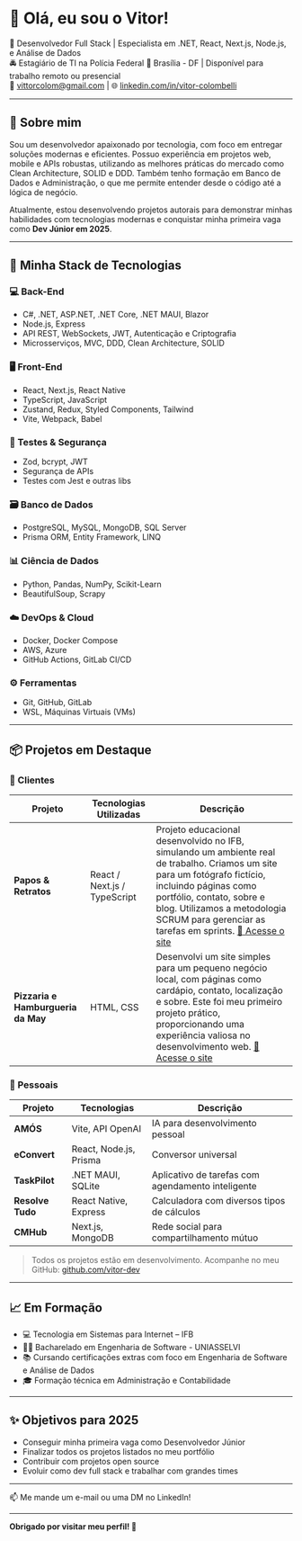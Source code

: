 # 👋 Olá, eu sou o Vitor!

🎯 Desenvolvedor Full Stack | Especialista em .NET, React, Next.js, Node.js, e Análise de Dados  
🚔 Estagiário de TI na Polícia Federal
📍 Brasília - DF | Disponível para trabalho remoto ou presencial  
📧 vittorcolom@gmail.com | 🌐 [linkedin.com/in/vitor-colombelli](https://linkedin.com/in/vitor-colombelli)  

---

## 🚀 Sobre mim

Sou um desenvolvedor apaixonado por tecnologia, com foco em entregar soluções modernas e eficientes. Possuo experiência em projetos web, mobile e APIs robustas, utilizando as melhores práticas do mercado como Clean Architecture, SOLID e DDD. Também tenho formação em Banco de Dados e Administração, o que me permite entender desde o código até a lógica de negócio.

Atualmente, estou desenvolvendo projetos autorais para demonstrar minhas habilidades com tecnologias modernas e conquistar minha primeira vaga como **Dev Júnior em 2025**.

---

## 🧠 Minha Stack de Tecnologias

### 💻 Back-End
- C#, .NET, ASP.NET, .NET Core, .NET MAUI, Blazor
- Node.js, Express
- API REST, WebSockets, JWT, Autenticação e Criptografia
- Microsserviços, MVC, DDD, Clean Architecture, SOLID

### 🖥️ Front-End
- React, Next.js, React Native
- TypeScript, JavaScript
- Zustand, Redux, Styled Components, Tailwind
- Vite, Webpack, Babel

### 🧪 Testes & Segurança
- Zod, bcrypt, JWT
- Segurança de APIs
- Testes com Jest e outras libs

### 🗃️ Banco de Dados
- PostgreSQL, MySQL, MongoDB, SQL Server
- Prisma ORM, Entity Framework, LINQ

### 📊 Ciência de Dados
- Python, Pandas, NumPy, Scikit-Learn
- BeautifulSoup, Scrapy

### ☁️ DevOps & Cloud
- Docker, Docker Compose
- AWS, Azure
- GitHub Actions, GitLab CI/CD

### ⚙️ Ferramentas
- Git, GitHub, GitLab
- WSL, Máquinas Virtuais (VMs)

---

## 📦 Projetos em Destaque

### 💪 Clientes

| Projeto                         | Tecnologias Utilizadas | Descrição                                                                                                                                                                                                                   |
|---------------------------------|------------------------|-------------------------------------------------------------------------------------------------------------------------------------------------------------------------------------------------------------------------------|
| **Papos & Retratos**            | React / Next.js / TypeScript  | Projeto educacional desenvolvido no IFB, simulando um ambiente real de trabalho. Criamos um site para um fotógrafo fictício, incluindo páginas como portfólio, contato, sobre e blog. Utilizamos a metodologia SCRUM para gerenciar as tarefas em sprints. [🔗 Acesse o site](https://papos-e-retratos.vercel.app) |
| **Pizzaria e Hamburgueria da May** | HTML, CSS              | Desenvolvi um site simples para um pequeno negócio local, com páginas como cardápio, contato, localização e sobre. Este foi meu primeiro projeto prático, proporcionando uma experiência valiosa no desenvolvimento web. [🔗 Acesse o site](https://vitorxzspes.github.io/Pizzaria-e-Hamburgueria-da-May) |


### 🧬 Pessoais

| Projeto | Tecnologias | Descrição |
|--------|--------------|-----------|
| **AMÓS** | Vite, API OpenAI | IA para desenvolvimento pessoal |
| **eConvert** | React, Node.js, Prisma | Conversor universal |
| **TaskPilot** | .NET MAUI, SQLite | Aplicativo de tarefas com agendamento inteligente |
| **Resolve Tudo** | React Native, Express | Calculadora com diversos tipos de cálculos |
| **CMHub** | Next.js, MongoDB | Rede social para compartilhamento mútuo |

> Todos os projetos estão em desenvolvimento. Acompanhe no meu GitHub: [github.com/vitor-dev](https://github.com/vitor-dev)

---

## 📈 Em Formação

- 💻 Tecnologia em Sistemas para Internet – IFB
- 🧑‍🔬 Bacharelado em Engenharia de Software - UNIASSELVI  
- 📚 Cursando certificações extras com foco em Engenharia de Software e Análise de Dados  
- 🎓 Formação técnica em Administração e Contabilidade  

---

## ✨ Objetivos para 2025

- Conseguir minha primeira vaga como Desenvolvedor Júnior
- Finalizar todos os projetos listados no meu portfólio
- Contribuir com projetos open source
- Evoluir como dev full stack e trabalhar com grandes times

---

📫 Me mande um e-mail ou uma DM no LinkedIn!

---

**Obrigado por visitar meu perfil! 🚀**
